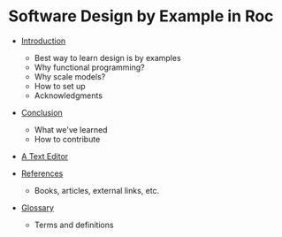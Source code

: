 # Software Design by Example in Roc

-   [Introduction](./intro/)
    -   Best way to learn design is by examples
    -   Why functional programming?
    -   Why scale models?
    -   How to set up
    -   Acknowledgments

-   [Conclusion](./finale/)
    -   What we've learned
    -   How to contribute

-   [A Text Editor](./editor/)

-   [References](./bib/)
    -   Books, articles, external links, etc.

-   [Glossary](./glossary/)
    -   Terms and definitions
